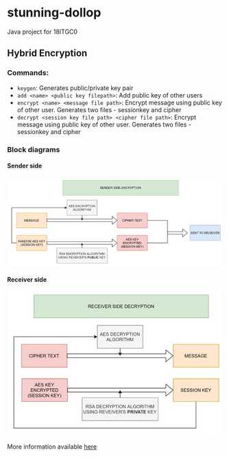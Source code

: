 # stunning-dollop

Java project for 18ITGC0

## Hybrid Encryption

### Commands:

- `keygen`: Generates public/private key pair
- `add <name> <public key filepath>`: Add public key of other users
- `encrypt <name> <message file path>`: Encrypt message using public key of other user. Generates two files - sessionkey and cipher
- `decrypt <session key file path> <cipher file path>`: Encrypt message using public key of other user. Generates two files - sessionkey and cipher

### Block diagrams

#### Sender side

![Sender side](https://github.com/harshbhandariv/java-aes-rsa/blob/main/uploads/sender.jpeg?raw=true)

#### Receiver side

![Receiver side](https://github.com/harshbhandariv/java-aes-rsa/blob/main/uploads/receiver.jpeg?raw=true)

More information available [here](https://drive.google.com/file/d/12jGGVieTTKgdCCg33PS7k7_2gq0_DwuX/view?usp=sharing)
